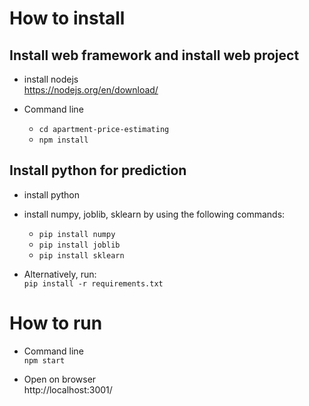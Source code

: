 # How to install
## Install web framework and install web project
- install nodejs  
https://nodejs.org/en/download/

- Command line  
    + `cd apartment-price-estimating`  
    + `npm install`

## Install python for prediction
- install python
- install numpy, joblib, sklearn by using the following commands:
    + `pip install numpy`
    + `pip install joblib`
    + `pip install sklearn`

- Alternatively, run:     
    ```pip install -r requirements.txt```

# How to run
- Command line  
`npm start`

- Open on browser  
http://localhost:3001/ 